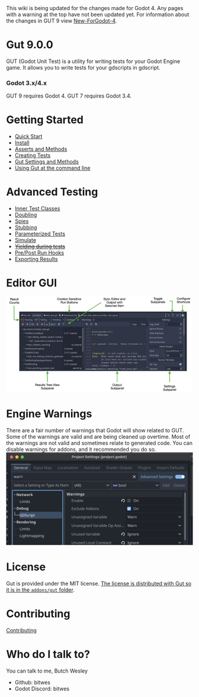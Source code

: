 <div class="warning">
This wiki is being updated for the changes made for Godot 4.  Any pages with a warning at the top have not been updated yet.  For information about the changes in GUT 9 view  <a href="New-For-Godot-4.html">New-ForGodot-4</a>.
</div>

# Gut 9.0.0
GUT (Godot Unit Test) is a utility for writing tests for your Godot Engine game.  It allows you to write tests for your gdscripts in gdscript.

### Godot 3.x/4.x
GUT 9 requires Godot 4.  GUT 7 requires Godot 3.4.

# Getting Started
* [Quick Start](Quick-Start)
* [Install](Install)
* [Asserts and Methods](Asserts-and-Methods)
* [Creating Tests](Creating-Tests)
* [Gut Settings and Methods](Gut-Settings-And-Methods)
* [Using Gut at the command line](Command-Line)


# Advanced Testing
* [Inner Test Classes](Inner-Test-Classes)
* [Doubling](Doubles)
* [Spies](Spies)
* [Stubbing](Stubbing)
* [Parameterized Tests](Parameterized-Tests)
* [Simulate](Simulate)
* ~~[Yielding during tests](Yielding)~~
* [Pre/Post Run Hooks](Hooks)
* [Exporting Results](Export-Test-Results)


# Editor GUI
![gut Panel](images/gut_panel.png)


# Engine Warnings
There are a fair number of warnings that Godot will show related to GUT.  Some of the warnings are valid and are being cleaned up overtime.  Most of the warnings are not valid and sometimes relate to generated code.  You can disable warnings for addons, and it recommended you do so.
![exclude addons](images/exclude_addons.png)


# License
Gut is provided under the MIT license.  [The license is distributed with Gut so it is in the `addons/gut` folder](https://github.com/bitwes/Gut/blob/master/addons/gut/LICENSE.md).


# Contributing
[Contributing](Contributing)


# Who do I talk to?
You can talk to me, Butch Wesley

* Github:  bitwes
* Godot Discord:  bitwes
